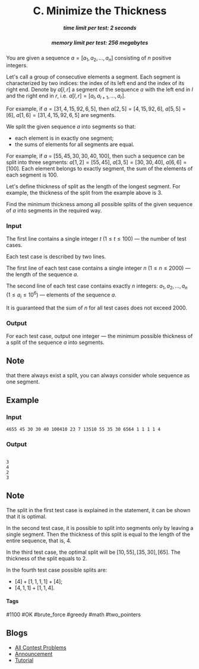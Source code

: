 <h1 style='text-align: center;'> C. Minimize the Thickness</h1>

<h5 style='text-align: center;'>time limit per test: 2 seconds</h5>
<h5 style='text-align: center;'>memory limit per test: 256 megabytes</h5>

You are given a sequence $a=[a_1,a_2,\dots,a_n]$ consisting of $n$ positive integers.

Let's call a group of consecutive elements a segment. Each segment is characterized by two indices: the index of its left end and the index of its right end. Denote by $a[l,r]$ a segment of the sequence $a$ with the left end in $l$ and the right end in $r$, i.e. $a[l,r]=[a_l, a_{l+1}, \dots, a_r]$.

For example, if $a=[31,4,15,92,6,5]$, then $a[2,5]=[4,15,92,6]$, $a[5,5]=[6]$, $a[1,6]=[31,4,15,92,6,5]$ are segments.

We split the given sequence $a$ into segments so that: 

* each element is in exactly one segment;
* the sums of elements for all segments are equal.

For example, if $a$ = [$55,45,30,30,40,100$], then such a sequence can be split into three segments: $a[1,2]=[55,45]$, $a[3,5]=[30, 30, 40]$, $a[6,6]=[100]$. Each element belongs to exactly segment, the sum of the elements of each segment is $100$.

Let's define thickness of split as the length of the longest segment. For example, the thickness of the split from the example above is $3$.

Find the minimum thickness among all possible splits of the given sequence of $a$ into segments in the required way.

### Input

The first line contains a single integer $t$ ($1 \le t \le 100$) — the number of test cases.

Each test case is described by two lines.

The first line of each test case contains a single integer $n$ ($1 \le n \le 2000$) — the length of the sequence $a$.

The second line of each test case contains exactly $n$ integers: $a_1, a_2, \dots, a_n$ ($1 \le a_i \le 10^6$) — elements of the sequence $a$.

It is guaranteed that the sum of $n$ for all test cases does not exceed $2000$.

### Output

For each test case, output one integer — the minimum possible thickness of a split of the sequence $a$ into segments.

## Note

 that there always exist a split, you can always consider whole sequence as one segment.

## Example

### Input


```text
4655 45 30 30 40 100410 23 7 13510 55 35 30 6564 1 1 1 1 4
```
### Output

```text

3
4
2
3

```
## Note

The split in the first test case is explained in the statement, it can be shown that it is optimal.

In the second test case, it is possible to split into segments only by leaving a single segment. Then the thickness of this split is equal to the length of the entire sequence, that is, $4$.

In the third test case, the optimal split will be $[10, 55], [35, 30], [65]$. The thickness of the split equals to $2$.

In the fourth test case possible splits are:

* $[4] + [1, 1, 1, 1] + [4]$;
* $[4, 1, 1] + [1, 1, 4]$.


#### Tags 

#1100 #OK #brute_force #greedy #math #two_pointers 

## Blogs
- [All Contest Problems](../Codeforces_Round_826_(Div._3).md)
- [Announcement](../blogs/Announcement.md)
- [Tutorial](../blogs/Tutorial.md)
